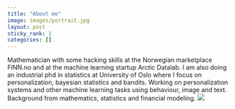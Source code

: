 ```yaml
---
title: "About me"
image: images/portrait.jpg
layout: post
sticky_rank: 1
categories: []
---
```


Mathematician with some hacking skills at the Norwegian marketplace FINN.no and at the machine learning startup Arctic Datalab. 
I am also doing an industrial phd in statistics at University of Oslo where I focus on personalization, bayesian statistics and bandits.
Working on personalization systems and other machine learning tasks using behaviour, image and text. 
Background from mathematics, statistics and financial modeling.
![]({{site.baseurl}}/images/portrait.jpg)
